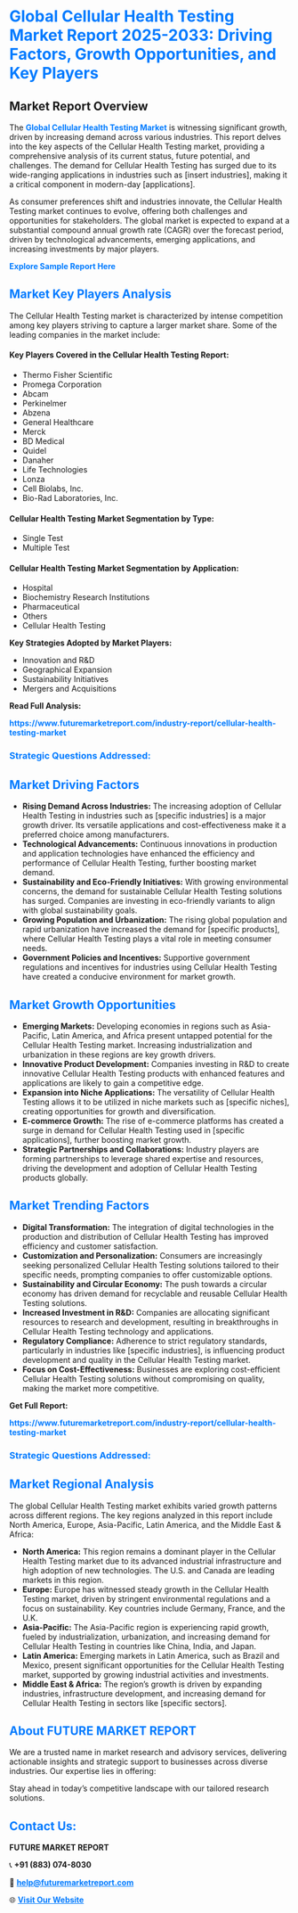 <h1 style="color: #007BFF;">Global Cellular Health Testing Market Report 2025-2033: Driving Factors, Growth Opportunities, and Key Players</h1>

<section id="overview">
<h2>Market Report Overview</h2>
<p>The <a href="https://www.futuremarketreport.com/industry-report/cellular-health-testing-market" style="color: #007BFF; text-decoration: none;"><strong>Global Cellular Health Testing Market</strong></a> is witnessing significant growth, driven by increasing demand across various industries. This report delves into the key aspects of the Cellular Health Testing market, providing a comprehensive analysis of its current status, future potential, and challenges. The demand for Cellular Health Testing has surged due to its wide-ranging applications in industries such as [insert industries], making it a critical component in modern-day [applications].</p>
<p>As consumer preferences shift and industries innovate, the Cellular Health Testing market continues to evolve, offering both challenges and opportunities for stakeholders. The global market is expected to expand at a substantial compound annual growth rate (CAGR) over the forecast period, driven by technological advancements, emerging applications, and increasing investments by major players.</p>
</section>

<section id="overview">
<p><a href="https://www.futuremarketreport.com/request-sample/reportId=127271" style="color: #007BFF; text-decoration: none;"><strong>Explore Sample Report Here</strong></a></p>
</section>

<section id="key-players">
<h2 style="color: #007BFF;">Market Key Players Analysis</h2>
<p>The Cellular Health Testing market is characterized by intense competition among key players striving to capture a larger market share. Some of the leading companies in the market include:</p>
<h4>Key Players Covered in the Cellular Health Testing Report:</h4>
<ul><li>Thermo Fisher Scientific</li><li>Promega Corporation</li><li>Abcam</li><li>Perkinelmer</li><li>Abzena</li><li>General Healthcare</li><li>Merck</li><li>BD Medical</li><li>Quidel</li><li>Danaher</li><li>Life Technologies</li><li>Lonza</li><li>Cell Biolabs, Inc.</li><li>Bio-Rad Laboratories, Inc.</li></ul>
<h4>Cellular Health Testing Market Segmentation by Type:</h4>
<ul><li>Single Test</li><li>Multiple Test</li></ul>

<h4>Cellular Health Testing Market Segmentation by Application:</h4>
<ul><li>Hospital</li><li>Biochemistry Research Institutions</li><li>Pharmaceutical</li><li>Others</li><li>Cellular Health Testing</li></ul>
<p><strong>Key Strategies Adopted by Market Players:</strong></p>
<ul>
<li>Innovation and R&D</li>
<li>Geographical Expansion</li>
<li>Sustainability Initiatives</li>
<li>Mergers and Acquisitions</li>
</ul>
</section>

<section>
<p><strong>Read Full Analysis: </strong></p><a href="https://www.futuremarketreport.com/industry-report/cellular-health-testing-market" style="color: #007BFF; text-decoration: none;"><strong>https://www.futuremarketreport.com/industry-report/cellular-health-testing-market</strong></a>
<h3 style="color: #007BFF;">Strategic Questions Addressed:</h3>
</section>

<section id="driving-factors">
<h2 style="color: #007BFF;">Market Driving Factors</h2>
<ul>
<li><strong>Rising Demand Across Industries:</strong> The increasing adoption of Cellular Health Testing in industries such as [specific industries] is a major growth driver. Its versatile applications and cost-effectiveness make it a preferred choice among manufacturers.</li>
<li><strong>Technological Advancements:</strong> Continuous innovations in production and application technologies have enhanced the efficiency and performance of Cellular Health Testing, further boosting market demand.</li>
<li><strong>Sustainability and Eco-Friendly Initiatives:</strong> With growing environmental concerns, the demand for sustainable Cellular Health Testing solutions has surged. Companies are investing in eco-friendly variants to align with global sustainability goals.</li>
<li><strong>Growing Population and Urbanization:</strong> The rising global population and rapid urbanization have increased the demand for [specific products], where Cellular Health Testing plays a vital role in meeting consumer needs.</li>
<li><strong>Government Policies and Incentives:</strong> Supportive government regulations and incentives for industries using Cellular Health Testing have created a conducive environment for market growth.</li>
</ul>
</section>

<section id="growth-opportunities">
<h2 style="color: #007BFF;">Market Growth Opportunities</h2>
<ul>
<li><strong>Emerging Markets:</strong> Developing economies in regions such as Asia-Pacific, Latin America, and Africa present untapped potential for the Cellular Health Testing market. Increasing industrialization and urbanization in these regions are key growth drivers.</li>
<li><strong>Innovative Product Development:</strong> Companies investing in R&D to create innovative Cellular Health Testing products with enhanced features and applications are likely to gain a competitive edge.</li>
<li><strong>Expansion into Niche Applications:</strong> The versatility of Cellular Health Testing allows it to be utilized in niche markets such as [specific niches], creating opportunities for growth and diversification.</li>
<li><strong>E-commerce Growth:</strong> The rise of e-commerce platforms has created a surge in demand for Cellular Health Testing used in [specific applications], further boosting market growth.</li>
<li><strong>Strategic Partnerships and Collaborations:</strong> Industry players are forming partnerships to leverage shared expertise and resources, driving the development and adoption of Cellular Health Testing products globally.</li>
</ul>
</section>

<section id="trending-factors">
<h2 style="color: #007BFF;">Market Trending Factors</h2>
<ul>
<li><strong>Digital Transformation:</strong> The integration of digital technologies in the production and distribution of Cellular Health Testing has improved efficiency and customer satisfaction.</li>
<li><strong>Customization and Personalization:</strong> Consumers are increasingly seeking personalized Cellular Health Testing solutions tailored to their specific needs, prompting companies to offer customizable options.</li>
<li><strong>Sustainability and Circular Economy:</strong> The push towards a circular economy has driven demand for recyclable and reusable Cellular Health Testing solutions.</li>
<li><strong>Increased Investment in R&D:</strong> Companies are allocating significant resources to research and development, resulting in breakthroughs in Cellular Health Testing technology and applications.</li>
<li><strong>Regulatory Compliance:</strong> Adherence to strict regulatory standards, particularly in industries like [specific industries], is influencing product development and quality in the Cellular Health Testing market.</li>
<li><strong>Focus on Cost-Effectiveness:</strong> Businesses are exploring cost-efficient Cellular Health Testing solutions without compromising on quality, making the market more competitive.</li>
</ul>
</section>

<section>
<p><strong>Get Full Report: </strong></p><a href="https://www.futuremarketreport.com/industry-report/cellular-health-testing-market" style="color: #007BFF; text-decoration: none;"><strong>https://www.futuremarketreport.com/industry-report/cellular-health-testing-market</strong></a>
<h3 style="color: #007BFF;">Strategic Questions Addressed:</h3>
</section>


<section id="regional-analysis">
<h2 style="color: #007BFF;">Market Regional Analysis</h2>
<p>The global Cellular Health Testing market exhibits varied growth patterns across different regions. The key regions analyzed in this report include North America, Europe, Asia-Pacific, Latin America, and the Middle East & Africa:</p>
<ul>
<li><strong>North America:</strong> This region remains a dominant player in the Cellular Health Testing market due to its advanced industrial infrastructure and high adoption of new technologies. The U.S. and Canada are leading markets in this region.</li>
<li><strong>Europe:</strong> Europe has witnessed steady growth in the Cellular Health Testing market, driven by stringent environmental regulations and a focus on sustainability. Key countries include Germany, France, and the U.K.</li>
<li><strong>Asia-Pacific:</strong> The Asia-Pacific region is experiencing rapid growth, fueled by industrialization, urbanization, and increasing demand for Cellular Health Testing in countries like China, India, and Japan.</li>
<li><strong>Latin America:</strong> Emerging markets in Latin America, such as Brazil and Mexico, present significant opportunities for the Cellular Health Testing market, supported by growing industrial activities and investments.</li>
<li><strong>Middle East & Africa:</strong> The region’s growth is driven by expanding industries, infrastructure development, and increasing demand for Cellular Health Testing in sectors like [specific sectors].</li>
</ul>
</section>

<footer>
<h2 style="color: #007BFF;">About FUTURE MARKET REPORT</h2>
<p>We are a trusted name in market research and advisory services, delivering actionable insights and strategic support to businesses across diverse industries. Our expertise lies in offering:</p>

<p>Stay ahead in today’s competitive landscape with our tailored research solutions.</p>

<h2 style="color: #007BFF;">Contact Us:</h2>
<p><strong>FUTURE MARKET REPORT</strong></p>
<p>📞 <strong>+91 (883) 074-8030</strong></p>
<p>📧 <strong><a href="mailto:help@futuremarketreport.com" style="color: #007BFF;">help@futuremarketreport.com</a></strong></p>
<p>🌐 <strong><a href="https://www.futuremarketreport.com/" style="color: #007BFF;">Visit Our Website</a></strong></p>
</footer>